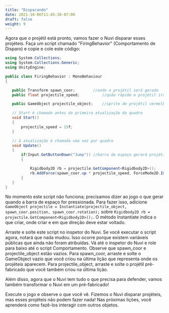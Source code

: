 ```yaml
---
title: "Disparando"
date: 2021-10-06T11:45:38-07:00
draft: false
weight: 9
---
```


Agora que o projétil está pronto, vamos fazer o Nuvi disparar esses projéteis. Faça um script chamado "FiringBehavior" (Comportamento de Disparo) e copie e cole este código:

```csharp
using System.Collections;
using System.Collections.Generic;
using UnityEngine;

public class FiringBehavior : MonoBehaviour
{

   public Transform spawn_coor;        //onde o projétil será gerado
   public float projectile_speed;          //quão rápido o projétil irá

   public GameObject projectile_object;    //sprite de projétil vermelho

   // Start é chamado antes da primeira atualização do quadro
   void Start()
   {
       projectile_speed = 15f;
   }      

   // A atualização é chamada uma vez por quadro
   void Update()
   {
       if(Input.GetButtonDown("Jump")) //barra de espaço gerará projétil
       {

           Rigidbody2D rb = projectile.GetComponent<Rigidbody2D>();
           rb.AddForce(spawn_coor.up * projectile_speed, ForceMode2D.Impulse); //faz o projétil se mover
       }
   }
}
```

No momento este script não funciona; precisamos dizer ao jogo o que gerar quando a barra de espaço for pressionada. Para fazer isso, adicione `GameObject projectile = Instantiate(projectile_object, spawn_coor.position, spawn_coor.rotation);` sobre `Rigidbody2D rb = projectile.GetComponent<Rigidbody2D>();`. O método Instantiate indica o que criar, onde criar e em que direção deve estar voltado.

Arraste e solte este script no inspetor do Nuvi. Se você executar o script agora, notará que nada mudou. Isso ocorre porque existem variáveis ​​públicas que ainda não foram atribuídas.
Vá até o inspetor do Nuvi e role para baixo até o script Comportamento. Observe que spawn_coor e projectile_object estão vazios. Para spawn_coor, arraste e solte o GameObject vazio que você criou na última lição que representa onde os projéteis aparecem. Para projectile_object, arraste e solte o projétil pré-fabricado que você também criou na última lição.

Além disso, agora que o Nuvi tem tudo o que precisa para defender, vamos também transformar o Nuvi em um pré-fabricado!

Execute o jogo e observe o que você vê. Fizemos o Nuvi disparar projéteis, mas esses projéteis não podem fazer nada! Nas próximas lições, você aprenderá como fazê-los interagir com outros objetos.
